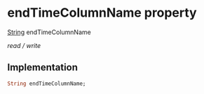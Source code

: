 


# endTimeColumnName property






[String](https://api.flutter.dev/flutter/dart-core/String-class.html) endTimeColumnName
  
_read / write_






## Implementation

```dart
String endTimeColumnName;


```







